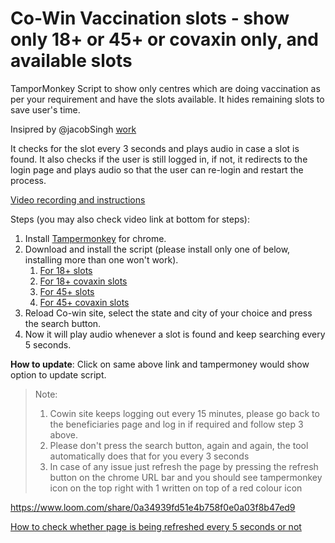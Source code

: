 # Co-Win Vaccination slots - show only 18+ or 45+ or covaxin only, and available slots

TamporMonkey Script to show only centres which are doing vaccination as per your requirement and have the slots available.
It hides remaining slots to save user's time.

Insipred by @jacobSingh [work](https://github.com/jacobSingh/cowin-18plus-userscript)

It checks for the slot every 3 seconds and plays audio in case a slot is found. It also checks if the user is still logged in, if not, it redirects to the login page and plays audio so that the user can re-login and restart the process.

[Video recording and instructions](https://www.loom.com/share/0a34939fd51e4b758f0e0a03f8b47ed9)

Steps (you may also check video link at bottom for steps):
1. Install [Tampermonkey](https://chrome.google.com/webstore/detail/tampermonkey/dhdgffkkebhmkfjojejmpbldmpobfkfo?hl=en) for chrome. 
2. Download and install the script (please install only one of below, installing more than one won't work). 
   1. [For 18+ slots](https://github.com/pankajbatra/cowin-show-only-18-available/raw/main/cowin.18available.user.js)
   2. [For 18+ covaxin slots](https://github.com/pankajbatra/cowin-show-only-18-available/raw/main/cowin.covaxin18available.user.js)
   3. [For 45+ slots](https://github.com/pankajbatra/cowin-show-only-18-available/raw/main/cowin.45available.user.js)
   4. [For 45+ covaxin slots](https://github.com/pankajbatra/cowin-show-only-18-available/raw/main/cowin.covaxin45available.user.js)
3. Reload Co-win site, select the state and city of your choice and press the search button.
4. Now it will play audio whenever a slot is found and keep searching every 5 seconds.

**How to update**: Click on same above link and tampermoney would show option to update script.

> Note: 
> 1. Cowin site keeps logging out every 15 minutes, please go back to the beneficiaries page and log in if required and follow step 3 above.
> 2. Please don't press the search button, again and again, the tool automatically does that for you every 3 seconds
> 3. In case of any issue just refresh the page by pressing the refresh button on the chrome URL bar and you should see tampermonkey icon on the top right with 1 written on top of a red colour icon

https://www.loom.com/share/0a34939fd51e4b758f0e0a03f8b47ed9


[How to check whether page is being refreshed every 5 seconds or not](https://www.loom.com/share/c46722780d7843f69a70994b734d9b44)
